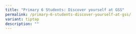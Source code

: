 ```yaml
---
title: "Primary 6 Students: Discover yourself at GSS"
permalink: /primary-6-students-discover-yourself-at-gss/
variant: tiptap
description: ""
---
```

<p></p>
